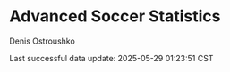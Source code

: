 # Advanced Soccer Statistics
Denis Ostroushko

<!-- gfm -->

Last successful data update: 2025-05-29 01:23:51 CST
